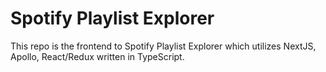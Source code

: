 # Spotify Playlist Explorer

This repo is the frontend to Spotify Playlist Explorer which utilizes NextJS, Apollo, React/Redux written in TypeScript.
